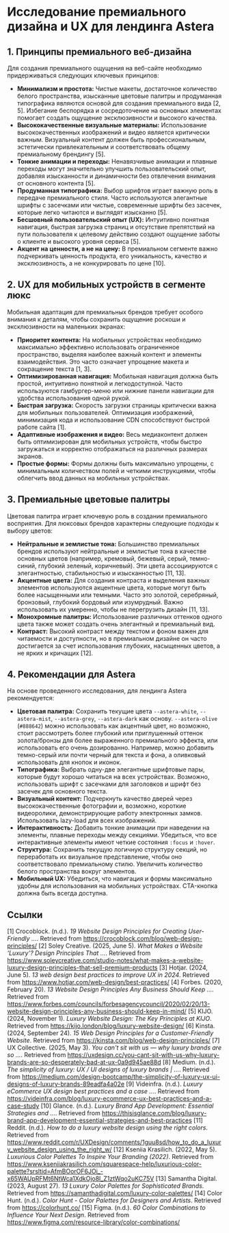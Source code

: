 # Исследование премиального дизайна и UX для лендинга Astera

## 1. Принципы премиального веб-дизайна

Для создания премиального ощущения на веб-сайте необходимо придерживаться следующих ключевых принципов:

*   **Минимализм и простота:** Чистые макеты, достаточное количество белого пространства, изысканные цветовые палитры и продуманная типографика являются основой для создания премиального вида [2, 5]. Избегание беспорядка и сосредоточение на основных элементах помогает создать ощущение эксклюзивности и высокого качества.
*   **Высококачественные визуальные материалы:** Использование высококачественных изображений и видео является критически важным. Визуальный контент должен быть профессиональным, эстетически привлекательным и соответствовать общему премиальному брендингу [5].
*   **Тонкие анимации и переходы:** Ненавязчивые анимации и плавные переходы могут значительно улучшить пользовательский опыт, добавляя изысканности и динамичности без отвлечения внимания от основного контента [5].
*   **Продуманная типографика:** Выбор шрифтов играет важную роль в передаче премиального стиля. Часто используются элегантные шрифты с засечками или чистые, современные шрифты без засечек, которые легко читаются и выглядят изысканно [5].
*   **Бесшовный пользовательский опыт (UX):** Интуитивно понятная навигация, быстрая загрузка страниц и отсутствие препятствий на пути пользователя к целевому действию создают ощущение заботы о клиенте и высокого уровня сервиса [5].
*   **Акцент на ценности, а не на цену:** В премиальном сегменте важно подчеркивать ценность продукта, его уникальность, качество и эксклюзивность, а не конкурировать по цене [10].

## 2. UX для мобильных устройств в сегменте люкс

Мобильная адаптация для премиальных брендов требует особого внимания к деталям, чтобы сохранить ощущение роскоши и эксклюзивности на маленьких экранах:

*   **Приоритет контента:** На мобильных устройствах необходимо максимально эффективно использовать ограниченное пространство, выделяя наиболее важный контент и элементы взаимодействия. Это часто означает упрощение макета и сокращение текста [1, 3].
*   **Оптимизированная навигация:** Мобильная навигация должна быть простой, интуитивно понятной и легкодоступной. Часто используются гамбургер-меню или нижние панели навигации для удобства использования одной рукой.
*   **Быстрая загрузка:** Скорость загрузки страницы критически важна для мобильных пользователей. Оптимизация изображений, минимизация кода и использование CDN способствуют быстрой работе сайта [1].
*   **Адаптивные изображения и видео:** Весь медиаконтент должен быть оптимизирован для мобильных устройств, чтобы быстро загружаться и корректно отображаться на различных размерах экранов.
*   **Простые формы:** Формы должны быть максимально упрощены, с минимальным количеством полей и четкими инструкциями, чтобы облегчить ввод данных на мобильных устройствах.

## 3. Премиальные цветовые палитры

Цветовая палитра играет ключевую роль в создании премиального восприятия. Для люксовых брендов характерны следующие подходы к выбору цветов:

*   **Нейтральные и землистые тона:** Большинство премиальных брендов используют нейтральные и землистые тона в качестве основных цветов (например, кремовый, бежевый, серый, темно-синий, глубокий зеленый, коричневый). Эти цвета ассоциируются с элегантностью, стабильностью и изысканностью [11, 13].
*   **Акцентные цвета:** Для создания контраста и выделения важных элементов используются акцентные цвета, которые могут быть более насыщенными или темными. Часто это золотой, серебряный, бронзовый, глубокий бордовый или изумрудный. Важно использовать их умеренно, чтобы не перегрузить дизайн [11, 13].
*   **Монохромные палитры:** Использование различных оттенков одного цвета также может создать очень элегантный и премиальный вид.
*   **Контраст:** Высокий контраст между текстом и фоном важен для читаемости и доступности, но в премиальном дизайне он часто достигается за счет использования глубоких, насыщенных цветов, а не ярких и кричащих [12].

## 4. Рекомендации для Astera

На основе проведенного исследования, для лендинга Astera рекомендуется:

*   **Цветовая палитра:** Сохранить текущие цвета `--astera-white`, `--astera-mist`, `--astera-grey`, `--astera-dark` как основу. `--astera-olive` (`#888642`) можно использовать как акцентный цвет, но возможно, стоит рассмотреть более глубокий или приглушенный оттенок золота/бронзы для более выраженного премиального эффекта, или использовать его очень дозированно. Например, можно добавить темно-серый или почти черный для текста и фона, а оливковый использовать для кнопок и иконок.
*   **Типографика:** Выбрать одну-две элегантные шрифтовые пары, которые будут хорошо читаться на всех устройствах. Возможно, использовать шрифт с засечками для заголовков и шрифт без засечек для основного текста.
*   **Визуальный контент:** Подчеркнуть качество дверей через высококачественные фотографии и, возможно, короткие видеоролики, демонстрирующие работу электронных замков. Использовать lazy-load для всех изображений.
*   **Интерактивность:** Добавить тонкие анимации при наведении на элементы, плавные переходы между секциями. Убедиться, что все интерактивные элементы имеют четкие состояния `:focus` и `:hover`.
*   **Структура:** Сохранить текущую логичную структуру секций, но переработать их визуальное представление, чтобы оно соответствовало премиальному стилю. Увеличить количество белого пространства вокруг элементов.
*   **Мобильный UX:** Убедиться, что навигация и формы максимально удобны для использования на мобильных устройствах. CTA-кнопка должна быть всегда доступна.

## Ссылки

[1] Crocoblock. (n.d.). *19 Website Design Principles for Creating User-Friendly ...*. Retrieved from https://crocoblock.com/blog/web-design-principles/
[2] Soley Creative. (2025, June 5). *What Makes a Website 'Luxury'? Design Principles That ...*. Retrieved from https://www.soleycreative.com/studio-notes/what-makes-a-website-luxury-design-principles-that-sell-premium-products
[3] Hotjar. (2024, June 5). *13 web design best practices to improve UX in 2024*. Retrieved from https://www.hotjar.com/web-design/best-practices/
[4] Forbes. (2020, February 20). *13 Website Design Principles Any Business Should Keep ...*. Retrieved from https://www.forbes.com/councils/forbesagencycouncil/2020/02/20/13-website-design-principles-any-business-should-keep-in-mind/
[5] KIJO. (2024, November 1). *Luxury Website Design: The Key Principles at KIJO*. Retrieved from https://kijo.london/blog/luxury-website-design/
[6] Kinsta. (2024, September 24). *15 Web Design Principles for a Customer-Friendly Website*. Retrieved from https://kinsta.com/blog/web-design-principles/
[7] UX Collective. (2025, May 3). *You can't sit with us — why luxury brands are so ...*. Retrieved from https://uxdesign.cc/you-cant-sit-with-us-why-luxury-brands-are-so-desperately-bad-at-ux-0a9d945ae88d
[8] Medium. (n.d.). *The simplicity of luxury: UX / UI designs of luxury brands | ...*. Retrieved from https://medium.com/design-bootcamp/the-simplicity-of-luxury-ux-ui-designs-of-luxury-brands-89eadfa4a02e
[9] Videinfra. (n.d.). *Luxury eCommerce UX design best practices and a case ...*. Retrieved from https://videinfra.com/blog/luxury-ecommerce-ux-best-practices-and-a-case-study
[10] Glance. (n.d.). *Luxury Brand App Development: Essential Strategies and ...*. Retrieved from https://thisisglance.com/blog/luxury-brand-app-development-essential-strategies-and-best-practices
[11] Reddit. (n.d.). *How to do a luxury website design using the right colors*. Retrieved from https://www.reddit.com/r/UXDesign/comments/1guu8sd/how_to_do_a_luxury_website_design_using_the_right_w/
[12] Kseniia Krasilich. (2022, May 5). *Luxurious Color Palettes To Inspire Your Branding (2022)*. Retrieved from https://www.kseniiakrasilich.com/squarespace-help/luxurious-color-palette?srsltid=AfmBOorOF6JOi_-x65WAUpRFMt6NtWca1XdkOjo8l_Z1ztWqo2uKC75V
[13] Samantha Digital. (2023, August 27). *13 Luxury Color Palettes for Sophisticated Brands*. Retrieved from https://samanthadigital.com/luxury-color-palettes/
[14] Color Hunt. (n.d.). *Color Hunt - Color Palettes for Designers and Artists*. Retrieved from https://colorhunt.co/
[15] Figma. (n.d.). *60 Color Combinations to Influence Your Next Design*. Retrieved from https://www.figma.com/resource-library/color-combinations/
